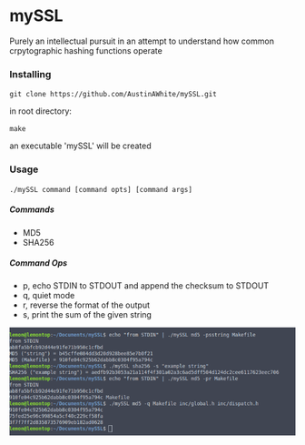 # mySSL
Purely an intellectual pursuit in an attempt to understand how common crpytographic hashing functions operate


### Installing

```
git clone https://github.com/AustinAWhite/mySSL.git
```
in root directory:
```
make
```
an executable 'mySSL' will be created

### Usage

```
./mySSL command [command opts] [command args]
```
##### Commands
* MD5
* SHA256

##### Command Ops
* p, echo STDIN to STDOUT and append the checksum to STDOUT
* q, quiet mode
* r, reverse the format of the output
* s, print the sum of the given string

![Alt text](demo.png)
